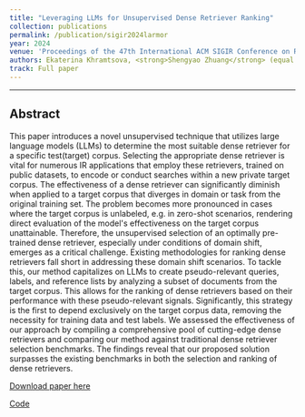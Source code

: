 ```yaml
---
title: "Leveraging LLMs for Unsupervised Dense Retriever Ranking"
collection: publications
permalink: /publication/sigir2024larmor
year: 2024
venue: 'Proceedings of the 47th International ACM SIGIR Conference on Research and Development in Information Retrieval (SIGIR ’24)'
authors: Ekaterina Khramtsova, <strong>Shengyao Zhuang</strong> (equal contribution), Mahsa Baktashmotlagh, and Guido Zuccon (<i class="fa fa-trophy" aria-hidden="true"> Best Paper Honorable Mention Award </i>)
track: Full paper
---
```

---

## Abstract
This paper introduces a novel unsupervised technique that utilizes large language models (LLMs) to determine the most suitable dense retriever for a specific test(target) corpus. Selecting the appropriate dense retriever is vital for numerous IR applications that employ these retrievers, trained on public datasets, to encode or conduct searches within a new private target corpus. The effectiveness of a dense retriever can significantly diminish when applied to a target corpus that diverges in domain or task from the original training set. The problem becomes more pronounced in cases where the target corpus is unlabeled, e.g. in zero-shot scenarios, rendering direct evaluation of the model's effectiveness on the target corpus unattainable. Therefore, the unsupervised selection of an optimally pre-trained dense retriever, especially under conditions of domain shift, emerges as a critical challenge. Existing methodologies for ranking dense retrievers fall short in addressing these domain shift scenarios.
To tackle this, our method capitalizes on LLMs to create pseudo-relevant queries, labels, and reference lists by analyzing a subset of documents from the target corpus. This allows for the ranking of dense retrievers based on their performance with these pseudo-relevant signals. Significantly, this strategy is the first to depend exclusively on the target corpus data, removing the necessity for training data and test labels. We assessed the effectiveness of our approach by compiling a comprehensive pool of cutting-edge dense retrievers and comparing our method against traditional dense retriever selection benchmarks. The findings reveal that our proposed solution surpasses the existing benchmarks in both the selection and ranking of dense retrievers.

[Download paper here](https://arxiv.org/pdf/2402.04853.pdf)

[Code](https://github.com/ielab/larmor)
